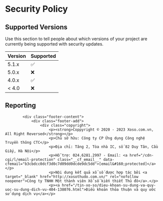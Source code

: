# Security Policy

## Supported Versions

Use this section to tell people about which versions of your project are
currently being supported with security updates.

| Version | Supported          |
| ------- | ------------------ |
| 5.1.x   | :white_check_mark: |
| 5.0.x   | :x:                |
| 4.0.x   | :white_check_mark: |
| < 4.0   | :x:                |

## Reporting
            <div class="footer-content">
                <div class="footer-add">
                    <div class="copyright">
                        <p><strong>Coppyright © 2020 - 2023 Xoso.com.vn, All Right Reversed</strong></p>
                        <p>Chủ sở hữu: Công ty CP Ứng dụng Công nghệ Truyền thông CTC</p>
                        <p>Địa chỉ: Tâng 2, Tòa nhà IC, số 82 Duy Tân, Cầu Giấy, Hà Nội</p>
                        <p>Hỗ trợ: 024.6281.2997 - Email: <a href="/cdn-cgi/l/email-protection" class="__cf_email__" data-cfemail="b3cbdcc0dcf3d0c7d09dd0dcde9dc5dd">[email&#160;protected]</a></p>
                        <p>Nội dung kết quả xổ số được hợp tác bởi <a target="_blank" href="http://xosothudo.com.vn/" rel="nofollow noopener">Công ty TNHH Một thành viên Xổ số kiến thiết Thủ đô</a>.</p>
                        <p><a href="/tin-xo-so/dieu-khoan-su-dung-va-quy-uoc-su-dung-dich-vu-404-138076.html">Điều khoản thỏa thuận và quy ước sử dụng dịch vụ</a></p>
     
